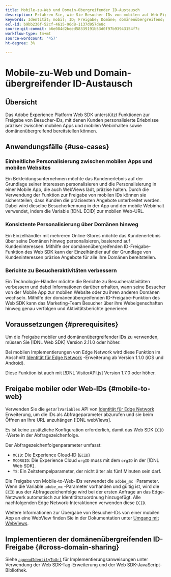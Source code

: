 ```yaml
---
title: Mobile-zu-Web und Domain-übergreifender ID-Austausch
description: Erfahren Sie, wie Sie Besucher-IDs von mobilen auf Web-Eigenschaften und domänenübergreifend beibehalten können.
keywords: Identität; mobil; ID; Freigabe; Domäne; domänenübergreifend; SDK; Plattform;
exl-id: b9bb236f-52cf-4615-96d8-1137d957de8c
source-git-commit: b6e084d2beed58339191b53d0f97b93943154f7c
workflow-type: tm+mt
source-wordcount: '457'
ht-degree: 3%

---
```


# Mobile-zu-Web und Domain-übergreifender ID-Austausch

## Übersicht

Das Adobe Experience Platform Web SDK unterstützt Funktionen zur Freigabe von Besucher-IDs, mit denen Kunden personalisierte Erlebnisse präziser zwischen mobilen Apps und mobilen Webinhalten sowie domänenübergreifend bereitstellen können.

## Anwendungsfälle {#use-cases}

### Einheitliche Personalisierung zwischen mobilen Apps und mobilen Websites

Ein Bekleidungsunternehmen möchte das Kundenerlebnis auf der Grundlage seiner Interessen personalisieren und die Personalisierung in einer Mobile App, die auch WebViews lädt, präzise halten. Durch die Verwendung der Funktion zur Freigabe von mobilen IDs können sie sicherstellen, dass Kunden die präzisesten Angebote unterbreitet werden. Dabei wird dieselbe Besucherkennung in der App und der mobile Webinhalt verwendet, indem die Variable [!DNL ECID] zur mobilen Web-URL.

### Konsistente Personalisierung über Domänen hinweg

Ein Einzelhändler mit mehreren Online-Stores möchte das Kundenerlebnis über seine Domänen hinweg personalisieren, basierend auf Kundeninteressen. Mithilfe der domänenübergreifenden ID-Freigabe-Funktion des Web SDK kann der Einzelhändler auf der Grundlage von Kundeninteressen präzise Angebote für alle ihre Domänen bereitstellen.

### Berichte zu Besucheraktivitäten verbessern

Ein Technologie-Händler möchte die Berichte zu Besucheraktivitäten verbessern und dabei Informationen darüber erhalten, wann seine Besucher von der Mobile App zur mobilen Website oder zu ihren anderen Domänen wechseln. Mithilfe der domänenübergreifenden ID-Freigabe-Funktion des Web SDK kann das Marketing-Team Besucher über ihre Webeigenschaften hinweg genau verfolgen und Aktivitätsberichte generieren.

## Voraussetzungen {#prerequisites}

Um die Freigabe mobiler und domänenübergreifender IDs zu verwenden, müssen Sie [!DNL Web SDK] Version 2.11.0 oder höher.

Bei mobilen Implementierungen von Edge Network wird diese Funktion im Abschnitt [Identität für Edge Network](https://developer.adobe.com/client-sdks/documentation/identity-for-edge-network/) -Erweiterung ab Version 1.1.0 (iOS und Android).

Diese Funktion ist auch mit [!DNL VisitorAPI.js] Version 1.7.0 oder höher.

## Freigabe mobiler oder Web-IDs {#mobile-to-web}

Verwenden Sie die `getUrlVariables` API von [Identität für Edge Network](https://developer.adobe.com/client-sdks/documentation/identity-for-edge-network/api-reference/#geturlvariables) Erweiterung, um die IDs als Abfrageparameter abzurufen und sie beim Öffnen an Ihre URL anzuhängen [!DNL webViews].

Es ist keine zusätzliche Konfiguration erforderlich, damit das Web SDK `ECID` -Werte in der Abfragezeichenfolge.

Der Abfragezeichenfolgenparameter umfasst:

* `MCID`: Die Experience Cloud-ID (`ECID`)
* `MCORGID`: Die Experience Cloud `orgID` muss mit dem `orgID` in der [!DNL Web SDK].
* `TS`: Ein Zeitstempelparameter, der nicht älter als fünf Minuten sein darf.


Die Freigabe von Mobile-to-Web-IDs verwendet die `adobe_mc` -Parameter. Wenn die Variable `adobe_mc` -Parameter vorhanden und gültig ist, wird die `ECID` aus der Abfragezeichenfolge wird bei der ersten Anfrage an das Edge-Netzwerk automatisch zur Identitätszuordnung hinzugefügt. Alle nachfolgenden Edge Network-Interaktionen verwenden diese `ECID`.

Weitere Informationen zur Übergabe von Besucher-IDs von einer mobilen App an eine WebView finden Sie in der Dokumentation unter [Umgang mit WebViews](https://experienceleague.adobe.com/docs/platform-learn/implement-mobile-sdk/app-implementation/web-views.html#implementation).

## Implementieren der domänenübergreifenden ID-Freigabe {#cross-domain-sharing}

Siehe [`appendIdentityToUrl`](../commands/appendidentitytourl.md) für Implementierungsanweisungen unter Verwendung der Web SDK-Tag-Erweiterung und der Web SDK-JavaScript-Bibliothek.
